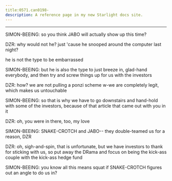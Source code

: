 ```yaml
---
title:0571.can0198-
description: A reference page in my new Starlight docs site.
---
```

----- 
SIMON-BEEING: so you think JABO will actually show up this time? 
 
DZR: why would not he? 
 just 'cause he snooped around the computer last night? 
 
he is not the type to be embarrassed
 
SIMON-BEEING: but he is also the type to just breeze in, glad-hand everybody, and then 
try and screw things up for us with the investors
 
DZR: how? 
 we are not pulling a ponzi scheme
 w-we are completely legit, which 
makes us untouchable
 
SIMON-BEEING: so that is why we have to go downstairs and hand-hold with some of the 
investors, because of that article that came out with you in it
 
DZR: oh, you were in there, too, my love
 
SIMON-BEEING: SNAKE-CROTCH and JABO-- they double-teamed us for a reason, DZR
 
DZR: oh, sigh-and-spin, that is unfortunate, but we have investors to thank for 
sticking with us, so put away the DRama and focus on being the kick-ass couple 
with the kick-ass hedge fund
 
SIMON-BEEING: you know all this means squat if SNAKE-CROTCH figures out an angle to do us 
in? 
 
